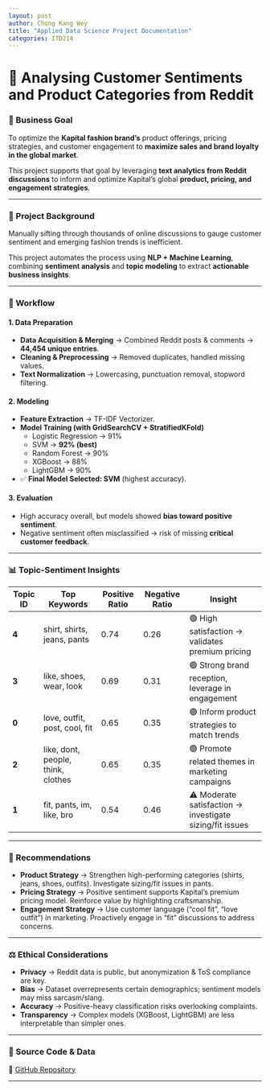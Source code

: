 ```yaml
---
layout: post
author: Chong Kang Wey
title: "Applied Data Science Project Documentation"
categories: ITD214
---
```


# 👕 Analysing Customer Sentiments and Product Categories from Reddit

### 🎯 Business Goal
To optimize the **Kapital fashion brand’s** product offerings, pricing strategies, and customer engagement to **maximize sales and brand loyalty in the global market**.

This project supports that goal by leveraging **text analytics from Reddit discussions** to inform and optimize Kapital’s global **product, pricing, and engagement strategies**.

---

### 📝 Project Background
Manually sifting through thousands of online discussions to gauge customer sentiment and emerging fashion trends is inefficient.  

This project automates the process using **NLP + Machine Learning**, combining **sentiment analysis** and **topic modeling** to extract **actionable business insights**.

---

### 🔧 Workflow

#### 1. Data Preparation
- **Data Acquisition & Merging** → Combined Reddit posts & comments → **44,454 unique entries**.  
- **Cleaning & Preprocessing** → Removed duplicates, handled missing values.  
- **Text Normalization** → Lowercasing, punctuation removal, stopword filtering.  

#### 2. Modeling
- **Feature Extraction** → TF-IDF Vectorizer.  
- **Model Training (with GridSearchCV + StratifiedKFold)**  
  - Logistic Regression → 91%  
  - SVM → **92% (best)**  
  - Random Forest → 90%  
  - XGBoost → 88%  
  - LightGBM → 90%  
- ✅ **Final Model Selected: SVM** (highest accuracy).  

#### 3. Evaluation
- High accuracy overall, but models showed **bias toward positive sentiment**.  
- Negative sentiment often misclassified → risk of missing **critical customer feedback**.  

---

### 📊 Topic-Sentiment Insights

| Topic ID | Top Keywords                     | Positive Ratio | Negative Ratio | Insight |
|----------|----------------------------------|----------------|----------------|---------|
| **4**    | shirt, shirts, jeans, pants      | 0.74           | 0.26           | 🟢 High satisfaction → validates premium pricing |
| **3**    | like, shoes, wear, look          | 0.69           | 0.31           | 🟢 Strong brand reception, leverage in engagement |
| **0**    | love, outfit, post, cool, fit    | 0.65           | 0.35           | 🟢 Inform product strategies to match trends |
| **2**    | like, dont, people, think, clothes | 0.65         | 0.35           | 🟢 Promote related themes in marketing campaigns |
| **1**    | fit, pants, im, like, bro        | 0.54           | 0.46           | ⚠️ Moderate satisfaction → investigate sizing/fit issues |

---

### 📌 Recommendations

- **Product Strategy** → Strengthen high-performing categories (shirts, jeans, shoes, outfits). Investigate sizing/fit issues in pants.  
- **Pricing Strategy** → Positive sentiment supports Kapital’s premium pricing model. Reinforce value by highlighting craftsmanship.  
- **Engagement Strategy** → Use customer language (“cool fit”, “love outfit”) in marketing. Proactively engage in “fit” discussions to address concerns.  

---

### ⚖️ Ethical Considerations
- **Privacy** → Reddit data is public, but anonymization & ToS compliance are key.  
- **Bias** → Dataset overrepresents certain demographics; sentiment models may miss sarcasm/slang.  
- **Accuracy** → Positive-heavy classification risks overlooking complaints.  
- **Transparency** → Complex models (XGBoost, LightGBM) are less interpretable than simpler ones.  

---

### 📂 Source Code & Data
🔗 [GitHub Repository](https://github.com/kangwey-hash/ITD214_Project_KW)

---

